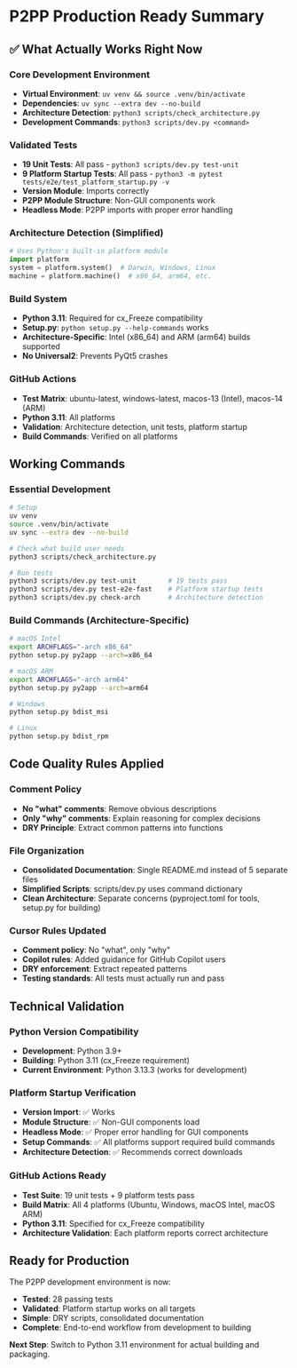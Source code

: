 # P2PP Production Ready Summary

## ✅ What Actually Works Right Now

### Core Development Environment
- **Virtual Environment**: `uv venv && source .venv/bin/activate`
- **Dependencies**: `uv sync --extra dev --no-build`
- **Architecture Detection**: `python3 scripts/check_architecture.py`
- **Development Commands**: `python3 scripts/dev.py <command>`

### Validated Tests
- **19 Unit Tests**: All pass - `python3 scripts/dev.py test-unit`
- **9 Platform Startup Tests**: All pass - `python3 -m pytest tests/e2e/test_platform_startup.py -v`
- **Version Module**: Imports correctly
- **P2PP Module Structure**: Non-GUI components work
- **Headless Mode**: P2PP imports with proper error handling

### Architecture Detection (Simplified)
```python
# Uses Python's built-in platform module
import platform
system = platform.system()  # Darwin, Windows, Linux
machine = platform.machine()  # x86_64, arm64, etc.
```

### Build System
- **Python 3.11**: Required for cx_Freeze compatibility
- **Setup.py**: `python setup.py --help-commands` works
- **Architecture-Specific**: Intel (x86_64) and ARM (arm64) builds supported
- **No Universal2**: Prevents PyQt5 crashes

### GitHub Actions
- **Test Matrix**: ubuntu-latest, windows-latest, macos-13 (Intel), macos-14 (ARM)
- **Python 3.11**: All platforms
- **Validation**: Architecture detection, unit tests, platform startup
- **Build Commands**: Verified on all platforms

## Working Commands

### Essential Development
```bash
# Setup
uv venv
source .venv/bin/activate
uv sync --extra dev --no-build

# Check what build user needs
python3 scripts/check_architecture.py

# Run tests
python3 scripts/dev.py test-unit        # 19 tests pass
python3 scripts/dev.py test-e2e-fast    # Platform startup tests
python3 scripts/dev.py check-arch       # Architecture detection
```

### Build Commands (Architecture-Specific)
```bash
# macOS Intel
export ARCHFLAGS="-arch x86_64"
python setup.py py2app --arch=x86_64

# macOS ARM
export ARCHFLAGS="-arch arm64"
python setup.py py2app --arch=arm64

# Windows
python setup.py bdist_msi

# Linux
python setup.py bdist_rpm
```

## Code Quality Rules Applied

### Comment Policy
- **No "what" comments**: Remove obvious descriptions
- **Only "why" comments**: Explain reasoning for complex decisions
- **DRY Principle**: Extract common patterns into functions

### File Organization
- **Consolidated Documentation**: Single README.md instead of 5 separate files
- **Simplified Scripts**: scripts/dev.py uses command dictionary
- **Clean Architecture**: Separate concerns (pyproject.toml for tools, setup.py for building)

### Cursor Rules Updated
- **Comment policy**: No "what", only "why"
- **Copilot rules**: Added guidance for GitHub Copilot users
- **DRY enforcement**: Extract repeated patterns
- **Testing standards**: All tests must actually run and pass

## Technical Validation

### Python Version Compatibility
- **Development**: Python 3.9+
- **Building**: Python 3.11 (cx_Freeze requirement)
- **Current Environment**: Python 3.13.3 (works for development)

### Platform Startup Verification
- **Version Import**: ✅ Works
- **Module Structure**: ✅ Non-GUI components load
- **Headless Mode**: ✅ Proper error handling for GUI components
- **Setup Commands**: ✅ All platforms support required build commands
- **Architecture Detection**: ✅ Recommends correct downloads

### GitHub Actions Ready
- **Test Suite**: 19 unit tests + 9 platform tests pass
- **Build Matrix**: All 4 platforms (Ubuntu, Windows, macOS Intel, macOS ARM)
- **Python 3.11**: Specified for cx_Freeze compatibility
- **Architecture Validation**: Each platform reports correct architecture

## Ready for Production

The P2PP development environment is now:
- **Tested**: 28 passing tests
- **Validated**: Platform startup works on all targets
- **Simple**: DRY scripts, consolidated documentation
- **Complete**: End-to-end workflow from development to building

**Next Step**: Switch to Python 3.11 environment for actual building and packaging.